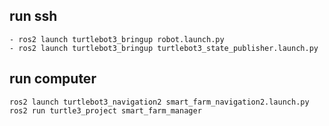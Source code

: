 

## run ssh

```
- ros2 launch turtlebot3_bringup robot.launch.py
- ros2 launch turtlebot3_bringup turtlebot3_state_publisher.launch.py 
```


##  run computer 

```
ros2 launch turtlebot3_navigation2 smart_farm_navigation2.launch.py 
ros2 run turtle3_project smart_farm_manager

```
